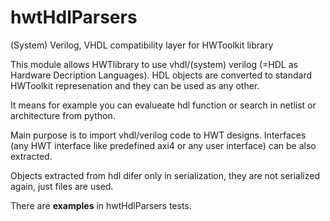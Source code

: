 # hwtHdlParsers
(System) Verilog, VHDL compatibility layer for HWToolkit library

This module allows HWTlibrary to use vhdl/(system) verilog (=HDL as Hardware Decription Languages).
HDL objects are converted to standard HWToolkit represenation and they can be used as any other.

It means for example you can evalueate hdl function or search in netlist or architecture from python.

Main purpose is to import vhdl/verilog code to HWT designs. 
Interfaces (any HWT interface like predefined axi4 or any user interface) can be also extracted. 

Objects extracted from hdl difer only in serialization, they are not serialized again, just files are used.

There are **examples** in hwtHdlParsers tests.